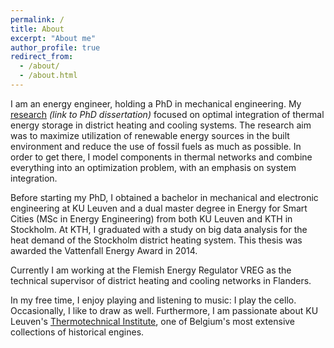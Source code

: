 ```yaml
---
permalink: /
title: About
excerpt: "About me"
author_profile: true
redirect_from:
  - /about/
  - /about.html
---
```


I am an energy engineer, holding a PhD in mechanical engineering. My [research](https://lirias.kuleuven.be/handle/123456789/638748) _(link to PhD dissertation)_ focused on optimal integration of thermal energy storage in district heating and cooling systems. The research aim was to maximize utilization of renewable energy sources in the built environment and reduce the use of fossil fuels as much as possible. In order to get there, I model components in thermal networks and combine everything into an optimization problem, with an emphasis on system integration.

Before starting my PhD, I obtained a bachelor in mechanical and electronic engineering at KU Leuven and a dual master degree in Energy for Smart Cities (MSc in Energy Engineering) from both KU Leuven and KTH in Stockholm. At KTH, I graduated with a study on big data analysis for the heat demand of the Stockholm district heating system. This thesis was awarded the Vattenfall Energy Award in 2014.

Currently I am working at the Flemish Energy Regulator VREG as the technical supervisor of district heating and cooling networks in Flanders.

In my free time, I enjoy playing and listening to music: I play the cello. Occasionally, I like to draw as well. Furthermore, I am passionate about KU Leuven's [Thermotechnical Institute](https://www.mech.kuleuven.be/en/tme/thermotechnisch-instituut), one of Belgium's most extensive collections of historical engines.
